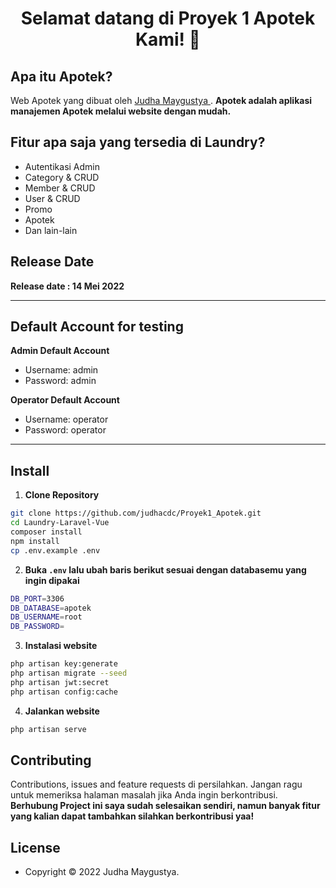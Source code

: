 <h1 align="center">Selamat datang di Proyek 1 Apotek Kami! 👋</h1>

## Apa itu Apotek?

Web Apotek yang dibuat oleh <a href="https://github.com/judhacdc"> Judha Maygustya </a>. **Apotek adalah aplikasi manajemen Apotek melalui website dengan mudah.**

## Fitur apa saja yang tersedia di Laundry?

-   Autentikasi Admin
-   Category & CRUD
-   Member & CRUD
-   User & CRUD
-   Promo
-   Apotek
-   Dan lain-lain

## Release Date

**Release date : 14 Mei 2022**


---

## Default Account for testing

**Admin Default Account**

-   Username: admin
-   Password: admin

**Operator Default Account**

-   Username: operator
-   Password: operator

---

## Install

1. **Clone Repository**

```bash
git clone https://github.com/judhacdc/Proyek1_Apotek.git
cd Laundry-Laravel-Vue
composer install
npm install
cp .env.example .env
```

2. **Buka `.env` lalu ubah baris berikut sesuai dengan databasemu yang ingin dipakai**

```bash
DB_PORT=3306
DB_DATABASE=apotek
DB_USERNAME=root
DB_PASSWORD=
```

3. **Instalasi website**

```bash
php artisan key:generate
php artisan migrate --seed
php artisan jwt:secret
php artisan config:cache
```

4. **Jalankan website**

```bash
php artisan serve
```

## Contributing

Contributions, issues and feature requests di persilahkan.
Jangan ragu untuk memeriksa halaman masalah jika Anda ingin berkontribusi. **Berhubung Project ini saya sudah selesaikan sendiri, namun banyak fitur yang kalian dapat tambahkan silahkan berkontribusi yaa!**

## License

-   Copyright © 2022 Judha Maygustya.
